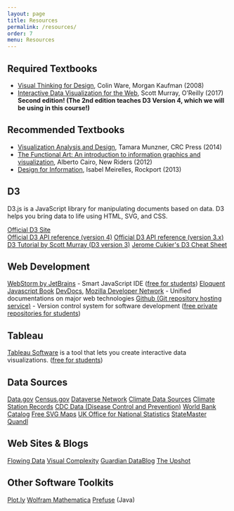 ```yaml
---
layout: page
title: Resources
permalink: /resources/
order: 7
menu: Resources
---
```


## Required Textbooks

* [Visual Thinking for Design](http://www.amazon.com/Visual-Thinking-Kaufmann-Interactive-Technologies/dp/0123708966), Colin Ware, Morgan Kaufman (2008)
* [Interactive Data Visualization for the Web](http://shop.oreilly.com/product/0636920037316.do),  Scott Murray, O’Reilly (2017) **Second edition! (The 2nd edition teaches D3 Version 4, which we will be using in this course!)** 

<!-- [Free online version](http://chimera.labs.oreilly.com/books/1230000000345)-->

## Recommended Textbooks

* [Visualization Analysis and Design](http://www.amazon.com/Visualization-Analysis-Design-Peters-Series/dp/1466508914), Tamara Munzner, CRC Press (2014)
* [The Functional Art: An introduction to information graphics and visualization](http://www.amazon.com/The-Functional-Art-introduction-visualization/dp/0321834739/), Alberto Cairo, New Riders (2012)
* [Design for Information](http://www.amazon.com/Design-Information-Isabel-Meirelles/dp/1592538061), Isabel Meirelles, Rockport (2013)

## D3

D3.js is a JavaScript library for manipulating documents based on data. D3 helps you bring data to life using HTML, SVG, and CSS.

[Official D3 Site](http://d3js.org/)  
[Official D3 API reference (version 4)](https://github.com/d3/d3/blob/master/API.md)
[Official D3 API reference (version 3.x)](https://github.com/d3/d3-3.x-api-reference/blob/master/API-Reference.md)  
[D3 Tutorial by Scott Murray (D3 version 3)](http://alignedleft.com/tutorials/d3/)
[Jerome Cukier's D3 Cheat Sheet](http://www.jeromecukier.net/wp-content/uploads/2012/10/d3-cheat-sheet.pdf)


## Web Development

[WebStorm by JetBrains](https://www.jetbrains.com/webstorm/) - Smart JavaScript IDE ([free for students](https://www.jetbrains.com/student/))
[Eloquent Javascript Book](http://eloquentjavascript.net/)
[DevDocs](http://devdocs.io/), [Mozilla Developer Network](https://developer.mozilla.org/en-US/) - Unified documentations on major web technologies
[Github (Git repository hosting service)](https://github.com/) - Version control system for software development ([free private repositories for students](https://education.github.com/pack))

## Tableau

[Tableau Software](http://tableau.com) is a tool that lets you create interactive data visualizations. ([free for students](http://www.tableau.com/academic/students))


## Data Sources

[Data.gov](http://www.data.gov/)
[Census.gov](http://www.census.gov/)
[Dataverse Network](http://thedata.org/)
[Climate Data Sources](http://www.realclimate.org/index.php/data-sources/)
[Climate Station Records](http://www.metoffice.gov.uk/climatechange/science/monitoring/subsets.html)
[CDC Data (Disease Control and Prevention)](http://www.cdc.gov/nchs/data_access/data_tools.htm)
[World Bank Catalog](http://data.worldbank.org/data-catalog)
[Free SVG Maps](http://www.d-maps.com/index.php?lang=en)
[UK Office for National Statistics](http://www.statistics.gov.uk/default.asp)
[StateMaster](http://www.statemaster.com/index.php)
[Quandl](http://www.quandl.com)


## Web Sites & Blogs

[Flowing Data](http://flowingdata.com/)
[Visual Complexity](http://www.visualcomplexity.com/vc/)
[Guardian DataBlog](http://www.guardian.co.uk/news/datablog)
[The Upshot](http://www.nytimes.com/section/upshot)


## Other Software Toolkits

[Plot.ly](https://plot.ly)
[Wolfram Mathematica](http://www.wolfram.com/mathematica/)
[Prefuse](https://github.com/prefuse/Prefuse) (Java)


